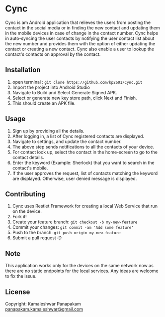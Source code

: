 # Cync

Cync is am Android application that relieves the users from posting the contact in the social media or in finding the new contact and updating them in the mobile devices in case of change in the contact number. Cync helps in auto-syncing the user contacts by notifying the user contact list about the new number and provides them with the option of either updating the contact or creating a new contact.
Cync also enable a user to lookup the contact's contacts on approval by the contact.


## Installation

1. open terminal : `git clone https://github.com/kp2601/Cync.git`
2. Import the project into Android Studio 
3. Navigate to Build and Select Generate Signed APK.
4. Select or generate new key store path, click Next and Finish.
5. This should create an APK file.


## Usage

1. Sign up by providing all the details.
2. After logging in, a list of Cync registered contacts are displayed. 
3. Navigate to settings, and update the contact number.
4. The above step sends notifications to all the contacts of your device.
5. For contact look up, select the contact in the home-screen to go to the contact details.
6. Enter the keyword (Example: Sherlock) that you want to search in the contact's mobile.
7. If the user approves the request, list of contacts matching the keyword are displayed. Otherwise, user denied message is displayed.


## Contributing
1. Cync uses Restlet Framework for creating a local Web Service that run on the device.
1. Fork it!
2. Create your feature branch: `git checkout -b my-new-feature`
3. Commit your changes: `git commit -am 'Add some feature'`
4. Push to the branch: `git push origin my-new-feature`
5. Submit a pull request :D

## Note

This application works only for the devices on the same network now as there are no static endpoints for the local services. Any ideas are welcome to fix the issue.

## License

Copyright: Kamaleshwar Panapakam </br>
panapakam.kamaleshwar@gmail.com



